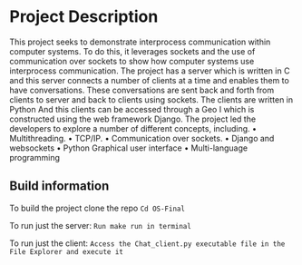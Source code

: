 # Project Description
This project seeks to demonstrate interprocess communication within computer systems. To do this, it leverages sockets and the use of communication over sockets to show how computer systems use interprocess communication. The project has a server which is written in C and this server connects a number of clients at a time and enables them to have conversations. These conversations are sent back and forth from clients to server and back to clients using sockets. The clients are written in Python And this clients can be accessed through a Geo I which is constructed using the web framework Django.
The project led the developers to explore a number of different concepts, including. 
•	Multithreading.
•	TCP/IP.
•	Communication over sockets.
•	Django and websockets
•	Python Graphical user interface
•	Multi-language programming

## Build information
To build the project clone the repo 
`Cd OS-Final`

To run just the server:
`Run make run in terminal`

To run just the client:
`Access the Chat_client.py executable file in the File Explorer and execute it`

